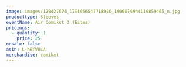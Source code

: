 ```yaml
---
image: images/128427674_1791056547718926_1906079944116859465_n.jpg
producttype: Sleeves
eventName: Air Comiket 2 (Eatos)
pricings:
  - quantity: 1
    price: 25
onsale: false
asin: L-hBfVULA
merchandise: comiket
---
```

